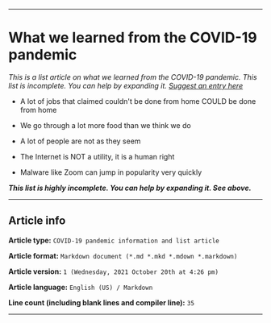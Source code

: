 
***

# What we learned from the COVID-19 pandemic

_This is a list article on what we learned from the COVID-19 pandemic. This list is incomplete. You can help by expanding it. [Suggest an entry here](https://github.com/seanpm2001/Code-distancing/issues/)_

* A lot of jobs that claimed couldn't be done from home COULD be done from home

* We go through a lot more food than we think we do

* A lot of people are not as they seem

* The Internet is NOT a utility, it is a human right

* Malware like Zoom can jump in popularity very quickly

***This list is highly incomplete. You can help by expanding it. See above.***

***

## Article info

**Article type:** `COVID-19 pandemic information and list article`

**Article format:** `Markdown document (*.md *.mkd *.mdown *.markdown)`

**Article version:** `1 (Wednesday, 2021 October 20th at 4:26 pm)`

**Article language:** `English (US) / Markdown`

**Line count (including blank lines and compiler line):** `35`

***
